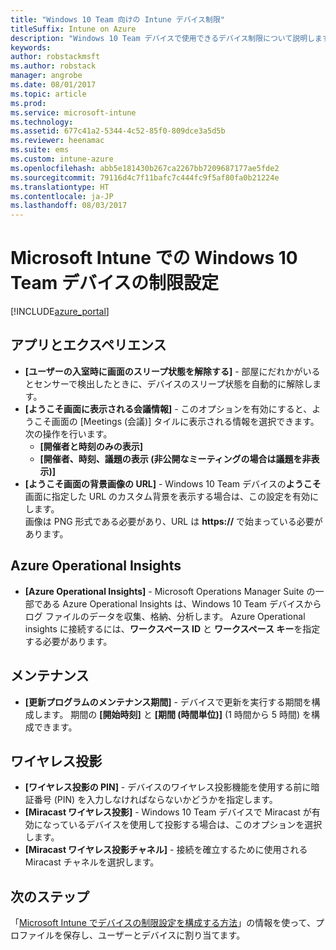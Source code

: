 ```yaml
---
title: "Windows 10 Team 向けの Intune デバイス制限"
titleSuffix: Intune on Azure
description: "Windows 10 Team デバイスで使用できるデバイス制限について説明します。\""
keywords: 
author: robstackmsft
ms.author: robstack
manager: angrobe
ms.date: 08/01/2017
ms.topic: article
ms.prod: 
ms.service: microsoft-intune
ms.technology: 
ms.assetid: 677c41a2-5344-4c52-85f0-809dce3a5d5b
ms.reviewer: heenamac
ms.suite: ems
ms.custom: intune-azure
ms.openlocfilehash: abb5e181430b267ca2267bb7209687177ae5fde2
ms.sourcegitcommit: 79116d4c7f11bafc7c444fc9f5af80fa0b21224e
ms.translationtype: HT
ms.contentlocale: ja-JP
ms.lasthandoff: 08/03/2017
---
```

# <a name="windows-10-team-device-restriction-settings-in-microsoft-intune"></a>Microsoft Intune での Windows 10 Team デバイスの制限設定

[!INCLUDE[azure_portal](./includes/azure_portal.md)]


## <a name="apps-and-experience"></a>アプリとエクスペリエンス

- **[ユーザーの入室時に画面のスリープ状態を解除する]** - 部屋にだれかがいるとセンサーで検出したときに、デバイスのスリープ状態を自動的に解除します。
- **[ようこそ画面に表示される会議情報]** - このオプションを有効にすると、ようこそ画面の [Meetings (会議)] タイルに表示される情報を選択できます。 次の操作を行います。
    - **[開催者と時刻のみの表示]**
    - **[開催者、時刻、議題の表示 (非公開なミーティングの場合は議題を非表示)]**
- **[ようこそ画面の背景画像の URL]** - Windows 10 Team デバイスの**ようこそ**画面に指定した URL のカスタム背景を表示する場合は、この設定を有効にします。<br>画像は PNG 形式である必要があり、URL は **https://** で始まっている必要があります。

## <a name="azure-operational-insights"></a>Azure Operational Insights

- **[Azure Operational Insights]** - Microsoft Operations Manager Suite の一部である Azure Operational Insights は、Windows 10 Team デバイスからログ ファイルのデータを収集、格納、分析します。
Azure Operational insights に接続するには、**ワークスペース ID** と **ワークスペース キー**を指定する必要があります。

## <a name="maintenance"></a>メンテナンス

- **[更新プログラムのメンテナンス期間]** - デバイスで更新を実行する期間を構成します。 期間の **[開始時刻]** と **[期間 (時間単位)]** (1 時間から 5 時間) を構成できます。

## <a name="wireless-projection"></a>ワイヤレス投影

- **[ワイヤレス投影の PIN]** - デバイスのワイヤレス投影機能を使用する前に暗証番号 (PIN) を入力しなければならないかどうかを指定します。
- **[Miracast ワイヤレス投影]** - Windows 10 Team デバイスで Miracast が有効になっているデバイスを使用して投影する場合は、このオプションを選択します。
- **[Miracast ワイヤレス投影チャネル]** - 接続を確立するために使用される Miracast チャネルを選択します。


## <a name="next-steps"></a>次のステップ

「[Microsoft Intune でデバイスの制限設定を構成する方法](device-restrictions-configure.md)」の情報を使って、プロファイルを保存し、ユーザーとデバイスに割り当てます。

